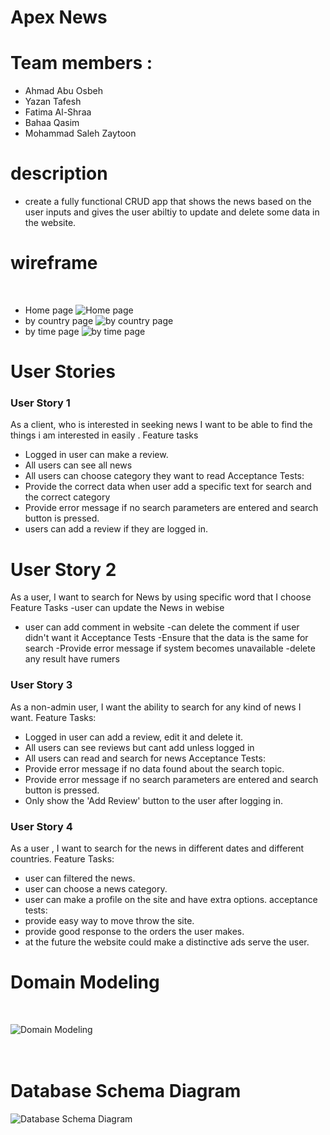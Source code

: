 # Apex News

# Team members :

- Ahmad Abu Osbeh
- Yazan Tafesh
- Fatima Al-Shraa
- Bahaa Qasim
- Mohammad Saleh Zaytoon

# description

- create a fully functional CRUD app that shows the news based on the user inputs and gives the user abiltiy to update and delete some data in the website.

# wireframe
<br>

- Home page
![Home page](images/Page_1.png)
- by country page 
![by country page](images/Page_2.png)
- by time page
![by time page](images/Page_3.png)

# User Stories

### User Story 1

As a client, who is interested in seeking news I want to be able to find the things i am interested in easily .
Feature tasks
- Logged in user can make a review.
- All users can see all news
- All users can choose category they want to read 
Acceptance Tests:
- Provide the correct data when user add a specific text for search and the correct category 
- Provide error message if no search parameters are entered and search button is pressed.
- users can add a review if they are logged in.

# User Story 2

As a user, I want to search for News by using specific word that I choose
Feature Tasks
-user can update the News in webise
- user can add comment in website
-can delete the comment if user didn't want it
Acceptance Tests
-Ensure that the data is the same for search
-Provide error message if system becomes unavailable
-delete any result have rumers

### User Story 3

As a non-admin user, I want the ability to search for any kind of news I want.
Feature Tasks:
- Logged in user can add a review, edit it and delete it.
- All users can see reviews but cant add unless logged in
- All users can read and search for news
Acceptance Tests:
- Provide error message if no data found about the search topic.
- Provide error message if no search parameters are entered and search button is pressed.
- Only show the 'Add Review' button to the user after logging in.

### User Story 4

As a user , I want to search for the news in different dates and different countries.
Feature Tasks:
- user can filtered the news.
- user can choose a news category.
- user can make a profile on the site and have extra options.
acceptance tests:
- provide easy way to move throw the site.
- provide good response to the orders the user makes.
- at the future the website could make a distinctive ads serve the user.

# Domain Modeling
<br>

![Domain Modeling](images/Domain_modeling.png)
<br><br>
<br>

# Database Schema Diagram


![Database Schema Diagram](images/Database_Schema_Diagram.jpg)

